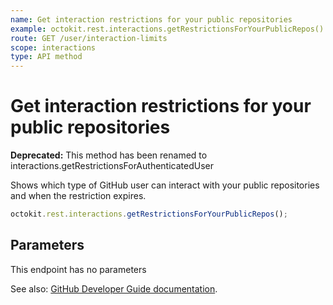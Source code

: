 ```yaml
---
name: Get interaction restrictions for your public repositories
example: octokit.rest.interactions.getRestrictionsForYourPublicRepos()
route: GET /user/interaction-limits
scope: interactions
type: API method
---
```


# Get interaction restrictions for your public repositories

**Deprecated:** This method has been renamed to interactions.getRestrictionsForAuthenticatedUser

Shows which type of GitHub user can interact with your public repositories and when the restriction expires.

```js
octokit.rest.interactions.getRestrictionsForYourPublicRepos();
```

## Parameters

This endpoint has no parameters

See also: [GitHub Developer Guide documentation](https://docs.github.com/enterprise-cloud@latest//rest/reference/interactions#get-interaction-restrictions-for-your-public-repositories).
